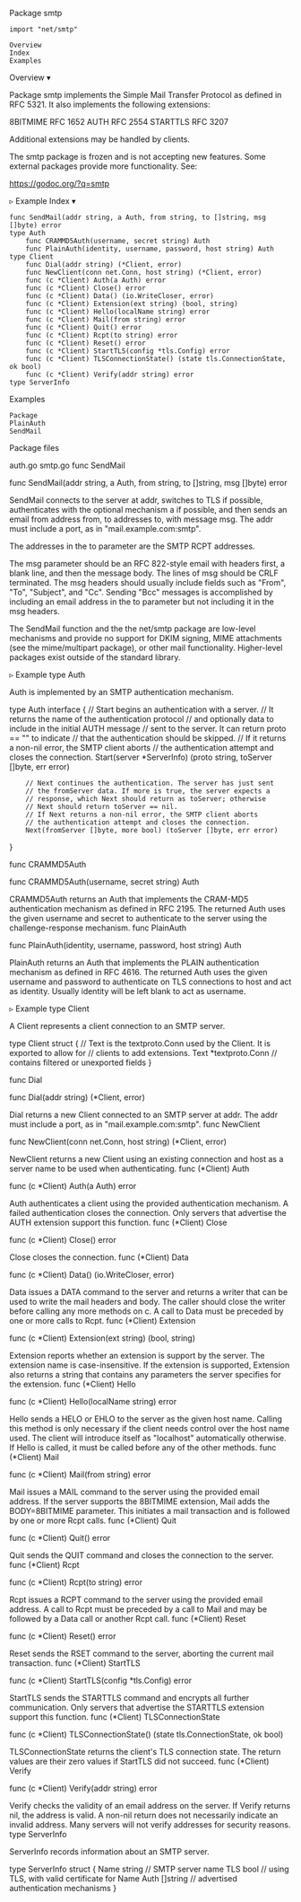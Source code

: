 
 Package smtp

    import "net/smtp"

    Overview
    Index
    Examples

Overview ▾

Package smtp implements the Simple Mail Transfer Protocol as defined in RFC 5321. It also implements the following extensions:

8BITMIME  RFC 1652
AUTH      RFC 2554
STARTTLS  RFC 3207

Additional extensions may be handled by clients.

The smtp package is frozen and is not accepting new features. Some external packages provide more functionality. See:

https://godoc.org/?q=smtp

▹ Example
Index ▾

    func SendMail(addr string, a Auth, from string, to []string, msg []byte) error
    type Auth
        func CRAMMD5Auth(username, secret string) Auth
        func PlainAuth(identity, username, password, host string) Auth
    type Client
        func Dial(addr string) (*Client, error)
        func NewClient(conn net.Conn, host string) (*Client, error)
        func (c *Client) Auth(a Auth) error
        func (c *Client) Close() error
        func (c *Client) Data() (io.WriteCloser, error)
        func (c *Client) Extension(ext string) (bool, string)
        func (c *Client) Hello(localName string) error
        func (c *Client) Mail(from string) error
        func (c *Client) Quit() error
        func (c *Client) Rcpt(to string) error
        func (c *Client) Reset() error
        func (c *Client) StartTLS(config *tls.Config) error
        func (c *Client) TLSConnectionState() (state tls.ConnectionState, ok bool)
        func (c *Client) Verify(addr string) error
    type ServerInfo

Examples

    Package
    PlainAuth
    SendMail

Package files

auth.go smtp.go
func SendMail

func SendMail(addr string, a Auth, from string, to []string, msg []byte) error

SendMail connects to the server at addr, switches to TLS if possible, authenticates with the optional mechanism a if possible, and then sends an email from address from, to addresses to, with message msg. The addr must include a port, as in "mail.example.com:smtp".

The addresses in the to parameter are the SMTP RCPT addresses.

The msg parameter should be an RFC 822-style email with headers first, a blank line, and then the message body. The lines of msg should be CRLF terminated. The msg headers should usually include fields such as "From", "To", "Subject", and "Cc". Sending "Bcc" messages is accomplished by including an email address in the to parameter but not including it in the msg headers.

The SendMail function and the the net/smtp package are low-level mechanisms and provide no support for DKIM signing, MIME attachments (see the mime/multipart package), or other mail functionality. Higher-level packages exist outside of the standard library.

▹ Example
type Auth

Auth is implemented by an SMTP authentication mechanism.

type Auth interface {
        // Start begins an authentication with a server.
        // It returns the name of the authentication protocol
        // and optionally data to include in the initial AUTH message
        // sent to the server. It can return proto == "" to indicate
        // that the authentication should be skipped.
        // If it returns a non-nil error, the SMTP client aborts
        // the authentication attempt and closes the connection.
        Start(server *ServerInfo) (proto string, toServer []byte, err error)

        // Next continues the authentication. The server has just sent
        // the fromServer data. If more is true, the server expects a
        // response, which Next should return as toServer; otherwise
        // Next should return toServer == nil.
        // If Next returns a non-nil error, the SMTP client aborts
        // the authentication attempt and closes the connection.
        Next(fromServer []byte, more bool) (toServer []byte, err error)
}

func CRAMMD5Auth

func CRAMMD5Auth(username, secret string) Auth

CRAMMD5Auth returns an Auth that implements the CRAM-MD5 authentication mechanism as defined in RFC 2195. The returned Auth uses the given username and secret to authenticate to the server using the challenge-response mechanism.
func PlainAuth

func PlainAuth(identity, username, password, host string) Auth

PlainAuth returns an Auth that implements the PLAIN authentication mechanism as defined in RFC 4616. The returned Auth uses the given username and password to authenticate on TLS connections to host and act as identity. Usually identity will be left blank to act as username.

▹ Example
type Client

A Client represents a client connection to an SMTP server.

type Client struct {
        // Text is the textproto.Conn used by the Client. It is exported to allow for
        // clients to add extensions.
        Text *textproto.Conn
        // contains filtered or unexported fields
}

func Dial

func Dial(addr string) (*Client, error)

Dial returns a new Client connected to an SMTP server at addr. The addr must include a port, as in "mail.example.com:smtp".
func NewClient

func NewClient(conn net.Conn, host string) (*Client, error)

NewClient returns a new Client using an existing connection and host as a server name to be used when authenticating.
func (*Client) Auth

func (c *Client) Auth(a Auth) error

Auth authenticates a client using the provided authentication mechanism. A failed authentication closes the connection. Only servers that advertise the AUTH extension support this function.
func (*Client) Close

func (c *Client) Close() error

Close closes the connection.
func (*Client) Data

func (c *Client) Data() (io.WriteCloser, error)

Data issues a DATA command to the server and returns a writer that can be used to write the mail headers and body. The caller should close the writer before calling any more methods on c. A call to Data must be preceded by one or more calls to Rcpt.
func (*Client) Extension

func (c *Client) Extension(ext string) (bool, string)

Extension reports whether an extension is support by the server. The extension name is case-insensitive. If the extension is supported, Extension also returns a string that contains any parameters the server specifies for the extension.
func (*Client) Hello

func (c *Client) Hello(localName string) error

Hello sends a HELO or EHLO to the server as the given host name. Calling this method is only necessary if the client needs control over the host name used. The client will introduce itself as "localhost" automatically otherwise. If Hello is called, it must be called before any of the other methods.
func (*Client) Mail

func (c *Client) Mail(from string) error

Mail issues a MAIL command to the server using the provided email address. If the server supports the 8BITMIME extension, Mail adds the BODY=8BITMIME parameter. This initiates a mail transaction and is followed by one or more Rcpt calls.
func (*Client) Quit

func (c *Client) Quit() error

Quit sends the QUIT command and closes the connection to the server.
func (*Client) Rcpt

func (c *Client) Rcpt(to string) error

Rcpt issues a RCPT command to the server using the provided email address. A call to Rcpt must be preceded by a call to Mail and may be followed by a Data call or another Rcpt call.
func (*Client) Reset

func (c *Client) Reset() error

Reset sends the RSET command to the server, aborting the current mail transaction.
func (*Client) StartTLS

func (c *Client) StartTLS(config *tls.Config) error

StartTLS sends the STARTTLS command and encrypts all further communication. Only servers that advertise the STARTTLS extension support this function.
func (*Client) TLSConnectionState

func (c *Client) TLSConnectionState() (state tls.ConnectionState, ok bool)

TLSConnectionState returns the client's TLS connection state. The return values are their zero values if StartTLS did not succeed.
func (*Client) Verify

func (c *Client) Verify(addr string) error

Verify checks the validity of an email address on the server. If Verify returns nil, the address is valid. A non-nil return does not necessarily indicate an invalid address. Many servers will not verify addresses for security reasons.
type ServerInfo

ServerInfo records information about an SMTP server.

type ServerInfo struct {
        Name string   // SMTP server name
        TLS  bool     // using TLS, with valid certificate for Name
        Auth []string // advertised authentication mechanisms
}
